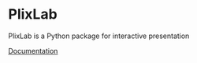# PlixLab

PlixLab is a Python package for interactive presentation

[Documentation](https://www.plixlab.com/docs/index.html)
